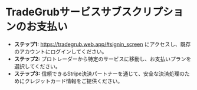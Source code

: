 # **TradeGrubサービスサブスクリプションのお支払い**

- **ステップ1:** https://tradegrub.web.app/#signin_screen にアクセスし、既存のアカウントにログインしてください。
- **ステップ2:** プロトレーダーから特定のサービスに移動し、お支払いプランを選択してください。
- **ステップ3:** 信頼できるStripe決済パートナーを通じて、安全な決済処理のためにクレジットカード情報をご提供ください。
